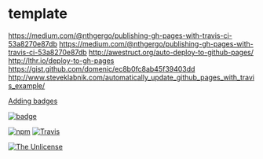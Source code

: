 # template

https://medium.com/@nthgergo/publishing-gh-pages-with-travis-ci-53a8270e87db
https://medium.com/@nthgergo/publishing-gh-pages-with-travis-ci-53a8270e87db
http://awestruct.org/auto-deploy-to-github-pages/
http://lthr.io/deploy-to-gh-pages
https://gist.github.com/domenic/ec8b0fc8ab45f39403dd
http://www.steveklabnik.com/automatically_update_github_pages_with_travis_example/


[Adding badges](https://egghead.io/lessons/javascript-how-to-write-a-javascript-library-adding-badges-to-your-readme)

[![badge](https://img.shields.io/badge/badge-shields.io-brightgreen.svg)](https://shields.io/)

[![npm](https://img.shields.io/npm/v/npm.svg)]()
[![Travis](https://img.shields.io/travis/ZebNoid/template.svg)](https://travis-ci.org/ZebNoid/template)

[![The Unlicense](https://img.shields.io/badge/license-The_Unlicense-blue.svg)](http://unlicense.org)

